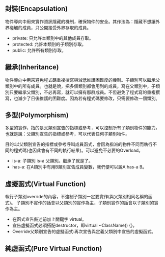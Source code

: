 ## 封裝(Encapsulation)

物件導向中用來實作資訊隱藏的機制，確保物件的安全。其作法為：隱藏不想讓外界碰觸的成員，只公開接受外界存取的成員。

* private: 只允許本類別中的其他成員存取。
* protected: 允許本類別的子類別存取。
* public: 允許所有類別存取。

## 繼承(Inheritance)

物件導向中用來避免程式碼重複撰寫與減低維護困難度的機制。子類別可以繼承父類別中的所有成員。也就是說，把多個類別都會用到的成員，寫在父類別中，子類別只要繼承父類別，不必再寫，就可以擁有那群成員。不但避免了程式寫的重複撰寫，也減少了日後維護的困難度。因為若有程式碼要修改，只需要修改一個類別。

## 多型(Polymorphism)

多型的實作，指的是父類別宣告的指標或參考，可以控制所有子類別物件的能力。也就是說：父類別宣告的指標或參考，可以代表任何子類別物件。

目的:以父類別宣告的指標或參考呼叫成員函式，會因為指派的物件不同而執行不同的程式碼(也因此會有不同的執行結果)。可以避免不必要的Overload。

* is-a: 子類別 is-a 父類別。繼承了就是了。
* has-a: 在A類別中有用B類別宣告成員變數，我們便可以說A has-a B。

## 虛擬函式(Virtual Function)

執行子類別override的內容，不強制子類別一定要實作(與父類別相同名稱的函式)。
子類別不實作的話會以父類別的實作為主，子類別實作的話會以子類別的實作為主。

* 在函式宣告敍述前加上關鍵字 virtual。
* 宣告虛擬函式必須搭配destructor，即virtual ~ClassName() {}。
* Override父類別宣告的虛擬函式:再次宣告與定義父類別中宣告的虛擬函式。

## 純虛函式(Pure Virtual Function)